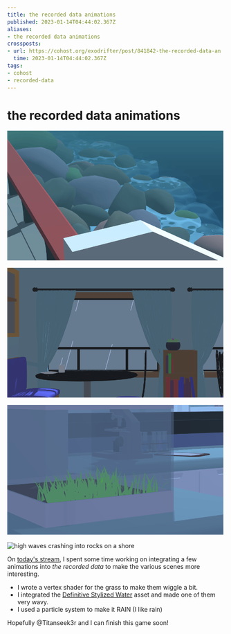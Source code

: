 ```yaml
---
title: the recorded data animations
published: 2023-01-14T04:44:02.367Z
aliases:
- the recorded data animations
crossposts:
- url: https://cohost.org/exodrifter/post/841842-the-recorded-data-an
  time: 2023-01-14T04:44:02.367Z
tags:
- cohost
- recorded-data
---
```


# the recorded data animations

<div class="image-grid">

![calm waves at a rocky shore](20230114-menu.gif)

![rain seen through a window](20230114-window.gif)

![grass in a tank wiggling a bit](20230114-grass.gif)

![high waves crashing into rocks on a shore](20230114-ocean.gif)

</div>

On [today's stream](https://vods.exodrifter.space/2023/01/13/1818), I spent some time working on integrating a few animations into _the recorded data_ to make the various scenes more interesting.

- I wrote a vertex shader for the grass to make them wiggle a bit.
- I integrated the [Definitive Stylized Water](https://assetstore.unity.com/packages/vfx/shaders/definitive-stylized-water-87062) asset and made one of them very wavy.
- I used a particle system to make it RAIN (I like rain)

Hopefully @Titanseek3r and I can finish this game soon!

